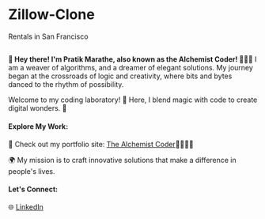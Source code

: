 # Zillow-Clone
Rentals in San Francisco
## 
**👋 Hey there! I'm Pratik Marathe, also known as the Alchemist Coder! 🧙‍♂️✨**
 I am  a weaver of algorithms, and a dreamer of elegant solutions. My journey began at the crossroads of logic and creativity, where bits and bytes danced to the rhythm of possibility.
 
Welcome to my coding laboratory! 🔬 Here, I blend magic with code to create digital wonders. 🌟

#### Explore My Work:
🚀 Check out my portfolio site: [The Alchemist Coder](https://pratik-marathe-portfolio.netlify.app/)🔮👨🏻‍💻

🌍 My mission is to craft innovative solutions that make a difference in people's lives.

#### Let's Connect:
🌐 [LinkedIn](https://www.linkedin.com/in/pratik-marathe-104b13226/)

